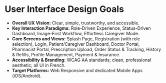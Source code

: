# User Interface Design Goals

* **Overall UX Vision:** Clear, simple, trustworthy, and accessible.
* **Key Interaction Paradigms:** Role-Driven Experience, Status-Driven Dashboard, Image-First Workflow, Effortless Caregiver Mode.
* **Core Screens and Views:** Splash Page, Registration (with role selection), Login, Patient/Caregiver Dashboard, Doctor Portal, Pharmacist Portal, Prescription Upload, Order Status & Tracking, History & Refills, Profile Management, Payment & Insurance.
* **Accessibility & Branding:** WCAG AA standards; clean, professional aesthetic; all UI in French.
* **Target Platforms:** Web Responsive and dedicated Mobile Apps (iOS/Android). 